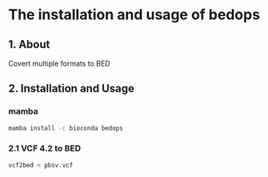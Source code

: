 # The installation and usage of bedops

## 1. About

 Covert multiple formats to BED

## 2. Installation and Usage

### mamba

```bash
mamba install -c bioconda bedops
```

### 2.1 VCF 4.2 to BED 

```bash
vcf2bed < pbsv.vcf
```


